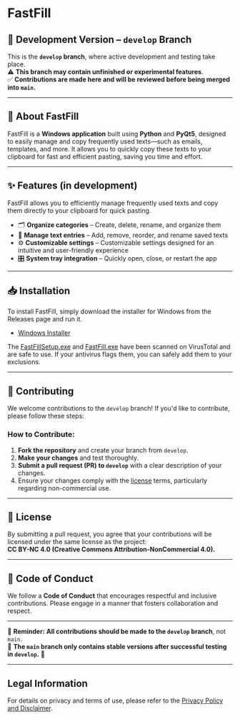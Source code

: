 # FastFill

## 🚧 Development Version – `develop` Branch

This is the **`develop` branch**, where active development and testing take place.  
⚠️ **This branch may contain unfinished or experimental features**.  
✅ **Contributions are made here and will be reviewed before being merged into `main`.**

---

## 📌 About FastFill

FastFill is a **Windows application** built using **Python** and **PyQt5**, designed to easily manage and copy frequently used texts—such as emails, templates, and more. It allows you to quickly copy these texts to your clipboard for fast and efficient pasting, saving you time and effort.

---

## ✨ Features (in development)

FastFill allows you to efficiently manage frequently used texts and copy them directly to your clipboard for quick pasting.

- 🗂 **Organize categories** – Create, delete, rename, and organize them  
- 📝 **Manage text entries** – Add, remove, reorder, and rename saved texts  
- ⚙️ **Customizable settings** – Customizable settings designed for an intuitive and user-friendly experience
- 🎛 **System tray integration** – Quickly open, close, or restart the app

---

## 📥 Installation

To install FastFill, simply download the installer for Windows from the Releases page and run it.

- [Windows Installer](https://github.com/PaulK6803/FastFill/releases)

The [FastFillSetup.exe](https://www.virustotal.com/gui/file/7c3f4f5fc196efa10c06b3df8c98f890022f22335acc47199fcaff906ae9d38c?nocache=1) and [FastFill.exe](https://www.virustotal.com/gui/file/902595ad99bbd58af0f8a29d0f363aed816f17e7b77d097114807f9e65f39a95?nocache=1) have been scanned on VirusTotal and are safe to use. If your antivirus flags them, you can safely add them to your exclusions.

---

## 🤝 Contributing

We welcome contributions to the `develop` branch! If you'd like to contribute, please follow these steps:

### How to Contribute:

1. **Fork the repository** and create your branch from `develop`.  
2. **Make your changes** and test thoroughly.  
3. **Submit a pull request (PR) to `develop`** with a clear description of your changes.  
4. Ensure your changes comply with the [license](LICENSE.md) terms, particularly regarding non-commercial use.  

---

## 📜 License

By submitting a pull request, you agree that your contributions will be licensed under the same license as the project:  
**CC BY-NC 4.0 (Creative Commons Attribution-NonCommercial 4.0).**

---

## 📏 Code of Conduct

We follow a **Code of Conduct** that encourages respectful and inclusive contributions. Please engage in a manner that fosters collaboration and respect.  

---

📌 **Reminder:** **All contributions should be made to the `develop` branch**, not `main`.  
🔄 **The `main` branch only contains stable versions after successful testing in `develop`.** 🚀

---


## Legal Information

For details on privacy and terms of use, please refer to the [Privacy Policy and Disclaimer](Privacy_Policy_and_Disclaimer.md).
